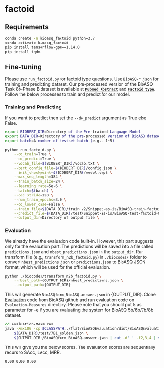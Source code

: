 # factoid

## Requirements
```bash
conda create -n bioasq_factoid python=3.7
conda activate bioasq_factoid
pip install tensorflow-gpu==1.14.0
pip install tqdm
```

## Fine-tuning
Please use `run_factoid.py` for factoid type questions. Use `BioASQ-*.json` for training and predicting dataset.
Our pre-processed version of the BioASQ Task 8b-Phase B dataset is available at **[`Pubmed Abstract`](https://drive.google.com/drive/folders/1SlgDQUg2hNMBRDgPZlqo_ucRZpDM3TV6)** and **[`Factoid type`](https://drive.google.com/drive/folders/1SlgDQUg2hNMBRDgPZlqo_ucRZpDM3TV6)**.
Follow the below processes to train and predict for our model.

### Training and Predicting
If you want to predict then set the `--do_predict` argument as True else False.

```bash
export BIOBERT_DIR=Directory of the Pre-trained Language Model
export DATA_DIR=Directory of the pre-processed version of BioASQ dataset
export batch=A number of testset batch (e.g., 1~5)

python run_factoid.py \
    --do_train=True \
    --do_predict=True \
    --vocab_file=$(BIOBERT_DIR)/vocab.txt \
    --bert_config_file=$(BIOBERT_DIR)/config.json \
    --init_checkpoint=$(BIOBERT_DIR)/model.ckpt \
    --max_seq_length=384 \
    --train_batch_size=24 \
    --learning_rate=5e-6 \
    --batch=$(batch) \
    --doc_stride=128 \
    --num_train_epochs=3.0 \
    --do_lower_case=False \
    --train_file=$(DATA_DIR)/train_v2/Snippet-as-is/BioASQ-train-factoid-8b-snippet-annotated.json \
    --predict_file=$(DATA_DIR)/test/Snippet-as-is/BioASQ-test-factoid-8b-$(batch)-snippet.json \
    --output_dir=Directory of output file \
```

### Evaluation
We already have the evaluation code built-in. However, this part suggests only for the evaluation part.
The predictions will be saved into a file called `predictions.json` and `nbest_predictions.json` in the `output_dir`.
Run transform file (e.g., `transform_n2b_factoid.py`) in `./biocodes/` folder to convert `nbest_predictions.json` or `predictions.json` to BioASQ JSON format, which will be used for the official evaluation.

```bash
python ./biocodes/transform_n2b_factoid.py \
    --nbest_path={OUTPUT_DIR}/nbest_predictions.json \
    --output_path={OUTPUT_DIR}
```

This will generate `BioASQform_BioASQ-answer.json` in {OUTPUT_DIR}.
Clone [Evaluation](https://github.com/BioASQ/Evaluation-Measures) code from BioASQ github and run evaluation code on `Evaluation-Measures` directory.
Please note that you should put 5 as parameter for -e if you are evaluating the system for BioASQ 5b/6b/7b/8b dataset.

```bash
cd Evaluation-Measures
java -Xmx10G -cp $CLASSPATH:./flat/BioASQEvaluation/dist/BioASQEvaluation.jar evaluation.EvaluatorTask1b -phaseB -e 5 \
    $(DATA_DIR)/test/7B1_golden.json \
    $(OUTPUT_DIR)/BioASQform_BioASQ-answer.json | cut -d' ' -f2,3,4 | sed -e 's/ /\t/g'
```

This will give you the below scores.
The evaluation scores are sequentially recurs to SAcc, LAcc, MRR.
```bash
0.00 0.00 0.00
```
